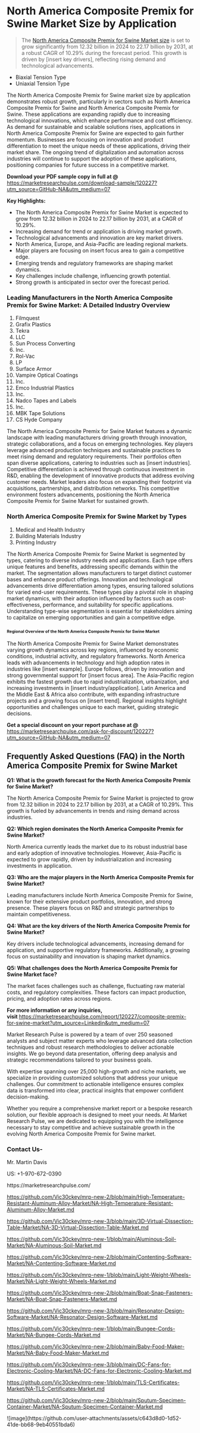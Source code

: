 <h1>North America Composite Premix for Swine Market&nbsp;Size by Application</h1><blockquote><p>The <a href="https://marketresearchpulse.com/download-sample/120227?utm_source=GitHub-NA&amp;utm_medium=07">North America Composite Premix for Swine Market size</a> is set to grow significantly from 12.32 billion in 2024 to 22.17 billion by 2031, at a robust CAGR of 10.29% during the forecast period. This growth is driven by [insert key drivers], reflecting rising demand and technological advancements.</p></blockquote><ul><li>Biaxial Tension Type<li> Uniaxial Tension Type</li></ul><p>The North America Composite Premix for Swine market size by application demonstrates robust growth, particularly in sectors such as North America Composite Premix for Swine and North America Composite Premix for Swine. These applications are expanding rapidly due to increasing technological innovations, which enhance performance and cost efficiency. As demand for sustainable and scalable solutions rises, applications in North America Composite Premix for Swine are expected to gain further momentum. Businesses are focusing on innovation and product differentiation to meet the unique needs of these applications, driving their market share. The ongoing trend of digitalization and automation across industries will continue to support the adoption of these applications, positioning companies for future success in a competitive market.</p><p><strong>Download your PDF sample copy in full at @ </strong><a href="https://marketresearchpulse.com/download-sample/120227?utm_source=GitHub-NA&amp;utm_medium=07">https://marketresearchpulse.com/download-sample/120227?utm_source=GitHub-NA&amp;utm_medium=07</a></p><p><strong>Key Highlights: </strong></p><ul><li>The North America Composite Premix for Swine Market is expected to grow from 12.32 billion in 2024 to 22.17 billion by 2031, at a CAGR of 10.29%.</li><li>Increasing demand for trend or application is driving market growth.</li><li>Technological advancements and innovation are key market drivers.</li><li>North America, Europe, and Asia-Pacific are leading regional markets.</li><li>Major players are focusing on insert focus area to gain a competitive edge.</li><li>Emerging trends and regulatory frameworks are shaping market dynamics.</li><li>Key challenges include challenge, influencing growth potential.</li><li>Strong growth is anticipated in sector over the forecast period.</li></ul><h3>Leading Manufacturers in the North America Composite Premix for Swine Market: A Detailed Industry Overview</h3><ol><li>Filmquest</li><li>Grafix Plastics</li><li>Tekra</li><li>LLC</li><li>Sun Process Converting</li><li>Inc.</li><li>Rol-Vac</li><li>LP</li><li>Surface Armor</li><li>Vampire Optical Coatings</li><li>Inc.</li><li>Emco Industrial Plastics</li><li>Inc.</li><li>Nadco Tapes and Labels</li><li>Inc.</li><li>MBK Tape Solutions</li><li>CS Hyde Company</li></ol><div class="flex max-w-full flex-col flex-grow"><div class="min-h-8 text-message flex w-full flex-col items-end gap-2 whitespace-normal break-words [.text-message+&amp;]:mt-5" dir="auto" data-message-author-role="assistant" data-message-id="fd8432e4-4910-450d-b182-61b7bfb0a01f" data-message-model-slug="gpt-4o"><div class="flex w-full flex-col gap-1 empty:hidden first:pt-[3px]"><div class="markdown prose w-full break-words dark:prose-invert light"><p>The North America Composite Premix for Swine Market features a dynamic landscape with leading manufacturers driving growth through innovation, strategic collaborations, and a focus on emerging technologies. Key players leverage advanced production techniques and sustainable practices to meet rising demand and regulatory requirements. Their portfolios often span diverse applications, catering to industries such as [insert industries]. Competitive differentiation is achieved through continuous investment in R&amp;D, enabling the development of innovative products that address evolving customer needs. Market leaders also focus on expanding their footprint via acquisitions, partnerships, and distribution networks. This competitive environment fosters advancements, positioning the North America Composite Premix for Swine Market for sustained growth.</p></div></div></div></div><h3>North America Composite Premix for Swine Market by Types</h3><ol><li>Medical and Health Industry<li> Building Materials Industry<li> Printing Industry</li></ol><div class="flex max-w-full flex-col flex-grow"><div class="min-h-8 text-message flex w-full flex-col items-end gap-2 whitespace-normal break-words [.text-message+&amp;]:mt-5" dir="auto" data-message-author-role="assistant" data-message-id="084470be-0bb7-4664-bddf-5156b4f41249" data-message-model-slug="gpt-4o-mini"><div class="flex w-full flex-col gap-1 empty:hidden first:pt-[3px]"><div class="markdown prose w-full break-words dark:prose-invert light"><p>The North America Composite Premix for Swine Market is segmented by types, catering to diverse industry needs and applications. Each type offers unique features and benefits, addressing specific demands within the market. The segmentation allows manufacturers to target distinct customer bases and enhance product offerings. Innovation and technological advancements drive differentiation among types, ensuring tailored solutions for varied end-user requirements. These types play a pivotal role in shaping market dynamics, with their adoption influenced by factors such as cost-effectiveness, performance, and suitability for specific applications. Understanding type-wise segmentation is essential for stakeholders aiming to capitalize on emerging opportunities and gain a competitive edge.</p></div></div></div></div><h3><span style="font-size: 11px;">Regional Overview of the North America Composite Premix for Swine Market</span></h3><div class="flex max-w-full flex-col flex-grow"><div class="min-h-8 text-message flex w-full flex-col items-end gap-2 whitespace-normal break-words [.text-message+&amp;]:mt-5" dir="auto" data-message-author-role="assistant" data-message-id="e9038762-ce64-4e30-91c9-9bd413514231" data-message-model-slug="gpt-4o-mini"><div class="flex w-full flex-col gap-1 empty:hidden first:pt-[3px]"><div class="markdown prose w-full break-words dark:prose-invert light"><p>The North America Composite Premix for Swine Market demonstrates varying growth dynamics across key regions, influenced by economic conditions, industrial activity, and regulatory frameworks. North America leads with advancements in technology and high adoption rates in industries like [insert example]. Europe follows, driven by innovation and strong governmental support for [insert focus area]. The Asia-Pacific region exhibits the fastest growth due to rapid industrialization, urbanization, and increasing investments in [insert industry/application]. Latin America and the Middle East &amp; Africa also contribute, with expanding infrastructure projects and a growing focus on [insert trend]. Regional insights highlight opportunities and challenges unique to each market, guiding strategic decisions.</p></div></div></div></div><p><strong>Get a special discount on your report purchase at @ </strong><a href="https://marketresearchpulse.com/ask-for-discount/120227?utm_source=GitHub-NA&amp;utm_medium=07">https://marketresearchpulse.com/ask-for-discount/120227?utm_source=GitHub-NA&amp;utm_medium=07</a></p><h2>Frequently Asked Questions (FAQ) in the North America Composite Premix for Swine Market</h2><p><strong>Q1: What is the growth forecast for the North America Composite Premix for Swine Market?</strong></p><p>The North America Composite Premix for Swine Market is projected to grow from 12.32 billion in 2024 to 22.17 billion by 2031, at a CAGR of 10.29%. This growth is fueled by advancements in trends and rising demand across industries.</p><p><strong>Q2: Which region dominates the North America Composite Premix for Swine Market?</strong></p><p>North America currently leads the market due to its robust industrial base and early adoption of innovative technologies. However, Asia-Pacific is expected to grow rapidly, driven by industrialization and increasing investments in application.</p><p><strong>Q3: Who are the major players in the North America Composite Premix for Swine Market?</strong></p><p>Leading manufacturers include North America Composite Premix for Swine, known for their extensive product portfolios, innovation, and strong presence. These players focus on R&amp;D and strategic partnerships to maintain competitiveness.</p><p><strong>Q4: What are the key drivers of the North America Composite Premix for Swine Market?</strong></p><p>Key drivers include technological advancements, increasing demand for application, and supportive regulatory frameworks. Additionally, a growing focus on sustainability and innovation is shaping market dynamics.</p><p><strong>Q5: What challenges does the North America Composite Premix for Swine Market face?</strong></p><p>The market faces challenges such as challenge, fluctuating raw material costs, and regulatory complexities. These factors can impact production, pricing, and adoption rates across regions.</p><p><strong>For more information or any inquiries, visit&nbsp;</strong><a href="https://marketresearchpulse.com/report/120227/composite-premix-for-swine-market?utm_source=Linkedin&utm_medium=07">https://marketresearchpulse.com/report/120227/composite-premix-for-swine-market?utm_source=Linkedin&utm_medium=07</a></p><p>Market Research Pulse is powered by a team of over 250 seasoned analysts and subject matter experts who leverage advanced data collection techniques and robust research methodologies to deliver actionable insights. We go beyond data presentation, offering deep analysis and strategic recommendations tailored to your business goals.</p><p>With expertise spanning over 25,000 high-growth and niche markets, we specialize in providing customized solutions that address your unique challenges. Our commitment to actionable intelligence ensures complex data is transformed into clear, practical insights that empower confident decision-making.</p><p>Whether you require a comprehensive market report or a bespoke research solution, our flexible approach is designed to meet your needs. At Market Research Pulse, we are dedicated to equipping you with the intelligence necessary to stay competitive and achieve sustainable growth in the evolving North America Composite Premix for Swine market.</p><h3><strong>Contact Us-</strong></h3><p>Mr. Martin Davis</p><p>US: +1-970-672-0390</p><p>https://marketresearchpulse.com/</p><p><a href="https://github.com/Vic30ckey/mrp-new-2/blob/main/High-Temperature-Resistant-Aluminum-Alloy-Market/NA-High-Temperature-Resistant-Aluminum-Alloy-Market.md">https://github.com/Vic30ckey/mrp-new-2/blob/main/High-Temperature-Resistant-Aluminum-Alloy-Market/NA-High-Temperature-Resistant-Aluminum-Alloy-Market.md</a></p><p><a href="https://github.com/Vic30ckey/mrp-new-3/blob/main/3D-Virtual-Dissection-Table-Market/NA-3D-Virtual-Dissection-Table-Market.md">https://github.com/Vic30ckey/mrp-new-3/blob/main/3D-Virtual-Dissection-Table-Market/NA-3D-Virtual-Dissection-Table-Market.md</a></p><p><a href="https://github.com/Vic30ckey/mrp-new-1/blob/main/Aluminous-Soil-Market/NA-Aluminous-Soil-Market.md">https://github.com/Vic30ckey/mrp-new-1/blob/main/Aluminous-Soil-Market/NA-Aluminous-Soil-Market.md</a></p><p><a href="https://github.com/Vic30ckey/mrp-new-2/blob/main/Contenting-Software-Market/NA-Contenting-Software-Market.md">https://github.com/Vic30ckey/mrp-new-2/blob/main/Contenting-Software-Market/NA-Contenting-Software-Market.md</a></p><p><a href="https://github.com/Vic30ckey/mrp-new-1/blob/main/Light-Weight-Wheels-Market/NA-Light-Weight-Wheels-Market.md">https://github.com/Vic30ckey/mrp-new-1/blob/main/Light-Weight-Wheels-Market/NA-Light-Weight-Wheels-Market.md</a></p><p><a href="https://github.com/Vic30ckey/mrp-new-2/blob/main/Boat-Snap-Fasteners-Market/NA-Boat-Snap-Fasteners-Market.md">https://github.com/Vic30ckey/mrp-new-2/blob/main/Boat-Snap-Fasteners-Market/NA-Boat-Snap-Fasteners-Market.md</a></p><p><a href="https://github.com/Vic30ckey/mrp-new-3/blob/main/Resonator-Design-Software-Market/NA-Resonator-Design-Software-Market.md">https://github.com/Vic30ckey/mrp-new-3/blob/main/Resonator-Design-Software-Market/NA-Resonator-Design-Software-Market.md</a></p><p><a href="https://github.com/Vic30ckey/mrp-new-1/blob/main/Bungee-Cords-Market/NA-Bungee-Cords-Market.md">https://github.com/Vic30ckey/mrp-new-1/blob/main/Bungee-Cords-Market/NA-Bungee-Cords-Market.md</a></p><p><a href="https://github.com/Vic30ckey/mrp-new-2/blob/main/Baby-Food-Maker-Market/NA-Baby-Food-Maker-Market.md">https://github.com/Vic30ckey/mrp-new-2/blob/main/Baby-Food-Maker-Market/NA-Baby-Food-Maker-Market.md</a></p><p><a href="https://github.com/Vic30ckey/mrp-new-3/blob/main/DC-Fans-for-Electronic-Cooling-Market/NA-DC-Fans-for-Electronic-Cooling-Market.md">https://github.com/Vic30ckey/mrp-new-3/blob/main/DC-Fans-for-Electronic-Cooling-Market/NA-DC-Fans-for-Electronic-Cooling-Market.md</a></p><p><a href="https://github.com/Vic30ckey/mrp-new-1/blob/main/TLS-Certificates-Market/NA-TLS-Certificates-Market.md">https://github.com/Vic30ckey/mrp-new-1/blob/main/TLS-Certificates-Market/NA-TLS-Certificates-Market.md</a></p><p><a href="https://github.com/Vic30ckey/mrp-new-2/blob/main/Sputum-Specimen-Container-Market/NA-Sputum-Specimen-Container-Market.md">https://github.com/Vic30ckey/mrp-new-2/blob/main/Sputum-Specimen-Container-Market/NA-Sputum-Specimen-Container-Market.md</a></p>
![image](https://github.com/user-attachments/assets/c643d8d0-1d52-41de-bb68-9eb40551bda6)
